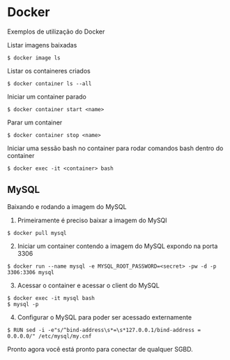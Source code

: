 # Docker
Exemplos de utilização do Docker

Listar imagens baixadas

```
$ docker image ls
```

Listar os containeres criados

```
$ docker container ls --all
```

Iniciar um container parado

```
$ docker container start <name>
```

Parar um container

```
$ docker container stop <name>
```

Iniciar uma sessão bash no container para rodar comandos bash dentro do container

```
$ docker exec -it <container> bash
```

## MySQL

Baixando e rodando a imagem do MySQL

1. Primeiramente é preciso baixar a imagem do MySQl

```
$ docker pull mysql
```
2. Iniciar um container contendo a imagem do MySQL expondo na porta 3306

```
$ docker run --name mysql -e MYSQL_ROOT_PASSWORD=<secret> -pw -d -p 3306:3306 mysql
```

3. Acessar o container e acessar o client do MySQL

```
$ docker exec -it mysql bash
$ mysql -p
```

4. Configurar o MySQL para poder ser acessado externamente

```
$ RUN sed -i -e"s/^bind-address\s*=\s*127.0.0.1/bind-address = 0.0.0.0/" /etc/mysql/my.cnf
```

Pronto agora você está pronto para conectar de qualquer SGBD.
